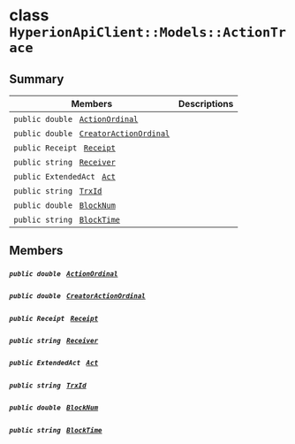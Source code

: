 # class `HyperionApiClient::Models::ActionTrace` 

## Summary

 Members                                | Descriptions                                
----------------------------------------|---------------------------------------------
`public double ` [`ActionOrdinal`](#class_hyperion_api_client_1_1_models_1_1_action_trace_1aada3853288bd4a6b0e664e379271578e) | 
`public double ` [`CreatorActionOrdinal`](#class_hyperion_api_client_1_1_models_1_1_action_trace_1a09307907654df320b8d03359485f39e5) | 
`public Receipt ` [`Receipt`](#class_hyperion_api_client_1_1_models_1_1_action_trace_1ab390f681c7c55f3a670965c0005ba874) | 
`public string ` [`Receiver`](#class_hyperion_api_client_1_1_models_1_1_action_trace_1a615f241c2af9af40ff4959b7d923f6c8) | 
`public ExtendedAct ` [`Act`](#class_hyperion_api_client_1_1_models_1_1_action_trace_1a2d07f20f25dd9c6492d716f757ce4357) | 
`public string ` [`TrxId`](#class_hyperion_api_client_1_1_models_1_1_action_trace_1a7c78eedbaccb6d52a437e5c706dabab1) | 
`public double ` [`BlockNum`](#class_hyperion_api_client_1_1_models_1_1_action_trace_1a2aafa89383ad9f55ae828dc982d9089c) | 
`public string ` [`BlockTime`](#class_hyperion_api_client_1_1_models_1_1_action_trace_1a497d059cf263e0779649fe353c759821) | 

## Members

##### `public double ` [`ActionOrdinal`](#class_hyperion_api_client_1_1_models_1_1_action_trace_1aada3853288bd4a6b0e664e379271578e) 

##### `public double ` [`CreatorActionOrdinal`](#class_hyperion_api_client_1_1_models_1_1_action_trace_1a09307907654df320b8d03359485f39e5) 

##### `public Receipt ` [`Receipt`](#class_hyperion_api_client_1_1_models_1_1_action_trace_1ab390f681c7c55f3a670965c0005ba874) 

##### `public string ` [`Receiver`](#class_hyperion_api_client_1_1_models_1_1_action_trace_1a615f241c2af9af40ff4959b7d923f6c8) 

##### `public ExtendedAct ` [`Act`](#class_hyperion_api_client_1_1_models_1_1_action_trace_1a2d07f20f25dd9c6492d716f757ce4357) 

##### `public string ` [`TrxId`](#class_hyperion_api_client_1_1_models_1_1_action_trace_1a7c78eedbaccb6d52a437e5c706dabab1) 

##### `public double ` [`BlockNum`](#class_hyperion_api_client_1_1_models_1_1_action_trace_1a2aafa89383ad9f55ae828dc982d9089c) 

##### `public string ` [`BlockTime`](#class_hyperion_api_client_1_1_models_1_1_action_trace_1a497d059cf263e0779649fe353c759821) 

